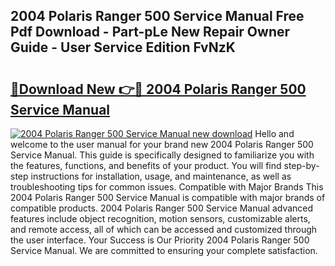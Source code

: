 ## 2004 Polaris Ranger 500 Service Manual Free Pdf Download - Part-pLe New Repair Owner Guide - User Service Edition FvNzK

# <h2><a href="http://bc32897.oget.top/?id=2004+Polaris+Ranger+500+Service+Manual">🔗Download New 👉🔴 2004 Polaris Ranger 500 Service Manual</a></h2>

[![2004 Polaris Ranger 500 Service Manual new download](https://i.imgur.com/5g1atiW.png)](http://bc32897.oget.top/?id=2004+Polaris+Ranger+500+Service+Manual)
Hello and welcome to the user manual for your brand new 2004 Polaris Ranger 500 Service Manual. This guide is specifically designed to familiarize you with the features, functions, and benefits of your product. You will find step-by-step instructions for installation, usage, and maintenance, as well as troubleshooting tips for common issues. Compatible with Major Brands This 2004 Polaris Ranger 500 Service Manual is compatible with major brands of compatible products. 2004 Polaris Ranger 500 Service Manual advanced features include object recognition, motion sensors, customizable alerts, and remote access, all of which can be accessed and customized through the user interface. Your Success is Our Priority 2004 Polaris Ranger 500 Service Manual. We are committed to ensuring your complete satisfaction.

